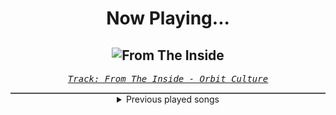 <div align="center"> 
<h1>Now Playing...</h1>

![From The Inside](https://i.scdn.co/image/ab67616d00001e025f94301376a3dac4f58518dd)
--
_<samp><a href="https://open.spotify.com/track/7GM0bKkQ7Lngw6SwZXACJ3">Track: From The Inside - Orbit Culture</a></samp>_

<div style="border: 1px #4B5054 solid"></div>
<details>
  <summary>
    Previous played songs
  </summary>
  <table>
    <thead>
      <tr>
        <th>
          Artist
        </th>
        <th>
          Song
        </th>
        <th>
          Link
        </th>
      </tr>
    </thead>
    <tbody>
      <tr><td>Orbit Culture</td><td>From The Inside</td><td><a href="https://open.spotify.com/track/7GM0bKkQ7Lngw6SwZXACJ3">https://open.spotify.com/track/7GM0bKkQ7Lngw6SwZXACJ3</a></td></tr><tr><td>Anbu Monastir</td><td>Hokage Cypher</td><td><a href="https://open.spotify.com/track/5hGU5YvNezwlFFLUg8VKtG">https://open.spotify.com/track/5hGU5YvNezwlFFLUg8VKtG</a></td></tr><tr><td>Of Virtue</td><td>Cut Me Open</td><td><a href="https://open.spotify.com/track/55X2n241LXpRA1FTIKolcv">https://open.spotify.com/track/55X2n241LXpRA1FTIKolcv</a></td></tr><tr><td>Morgana</td><td>Agressionsblues</td><td><a href="https://open.spotify.com/track/5Ay5LJV3v3ATLYp30GaYJQ">https://open.spotify.com/track/5Ay5LJV3v3ATLYp30GaYJQ</a></td></tr><tr><td>Rob Zombie</td><td>Feel So Numb</td><td><a href="https://open.spotify.com/track/6KnNDix4Owr4vNmsPhLmxD">https://open.spotify.com/track/6KnNDix4Owr4vNmsPhLmxD</a></td></tr><tr><td>Disturbed</td><td>Asylum</td><td><a href="https://open.spotify.com/track/3VZWVvHjzkG60FyVUkTcy5">https://open.spotify.com/track/3VZWVvHjzkG60FyVUkTcy5</a></td></tr><tr><td>Killswitch Engage</td><td>In Due Time</td><td><a href="https://open.spotify.com/track/1HlOGL1p6wlpOZatJ2NwFk">https://open.spotify.com/track/1HlOGL1p6wlpOZatJ2NwFk</a></td></tr><tr><td>Asking Alexandria</td><td>Alone In A Room</td><td><a href="https://open.spotify.com/track/5Gw8owErJLfkNxWCSwPQKJ">https://open.spotify.com/track/5Gw8owErJLfkNxWCSwPQKJ</a></td></tr><tr><td>In Flames</td><td>I Am Above</td><td><a href="https://open.spotify.com/track/2t1G0rDxUY9zjML3f5mObb">https://open.spotify.com/track/2t1G0rDxUY9zjML3f5mObb</a></td></tr><tr><td>Klayton</td><td>FUBAR</td><td><a href="https://open.spotify.com/track/08aqoT82lbhlpCqnMWYb0y">https://open.spotify.com/track/08aqoT82lbhlpCqnMWYb0y</a></td></tr><tr><td>HORSKH</td><td>Trying More</td><td><a href="https://open.spotify.com/track/3xhVKCpKzdyKiH0gnugfj6">https://open.spotify.com/track/3xhVKCpKzdyKiH0gnugfj6</a></td></tr><tr><td>Soil</td><td>Breaking Me Down</td><td><a href="https://open.spotify.com/track/2ancrG9a7j8JeR07jWD6be">https://open.spotify.com/track/2ancrG9a7j8JeR07jWD6be</a></td></tr><tr><td>Element Eighty</td><td>Broken Promises</td><td><a href="https://open.spotify.com/track/2YnvR7uhlWpPdYUn1eR25y">https://open.spotify.com/track/2YnvR7uhlWpPdYUn1eR25y</a></td></tr><tr><td>Blue Stahli</td><td>Ready Aim Fire</td><td><a href="https://open.spotify.com/track/4am4K4T77bNZTlYmX3GMYa">https://open.spotify.com/track/4am4K4T77bNZTlYmX3GMYa</a></td></tr><tr><td>Pendulum</td><td>Comprachicos</td><td><a href="https://open.spotify.com/track/2ZIJUwprFZrAaZCRKYfAno">https://open.spotify.com/track/2ZIJUwprFZrAaZCRKYfAno</a></td></tr><tr><td>Void Chapter</td><td>Lucid Nightmare</td><td><a href="https://open.spotify.com/track/4Ty7xzLVx4WpdwgV4ARHoN">https://open.spotify.com/track/4Ty7xzLVx4WpdwgV4ARHoN</a></td></tr><tr><td>Klayton</td><td>Tank Girl</td><td><a href="https://open.spotify.com/track/20DqBKhZfMLzARRsv3bot7">https://open.spotify.com/track/20DqBKhZfMLzARRsv3bot7</a></td></tr><tr><td>MUZZ</td><td>New Age - Bossfight Remix</td><td><a href="https://open.spotify.com/track/5J4E0Qjrv2d7xj86cGAE5Q">https://open.spotify.com/track/5J4E0Qjrv2d7xj86cGAE5Q</a></td></tr><tr><td>Celldweller</td><td>Own Little World</td><td><a href="https://open.spotify.com/track/7pypsyGCvT5yUKXuUuXc3Z">https://open.spotify.com/track/7pypsyGCvT5yUKXuUuXc3Z</a></td></tr><tr><td>Sebastian Komor</td><td>Pedal To The Metal</td><td><a href="https://open.spotify.com/track/1u7fM795Jv8loKQD6KdwSY">https://open.spotify.com/track/1u7fM795Jv8loKQD6KdwSY</a></td></tr>
    </tbody>
  </table>
</details>

</div>
